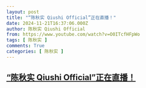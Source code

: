 ```yaml
---
layout: post
title: "“陈秋实 Qiushi Official”正在直播！"
date: 2024-11-21T16:37:06.000Z
author: 陈秋实 Qiushi Official
from: https://www.youtube.com/watch?v=O0ITcfHFpWo
tags: [ 陈秋实 ]
comments: True
categories: [ 陈秋实 ]
---
```

<!--1732207026000-->
[“陈秋实 Qiushi Official”正在直播！](https://www.youtube.com/watch?v=O0ITcfHFpWo)
------

<div>

</div>
